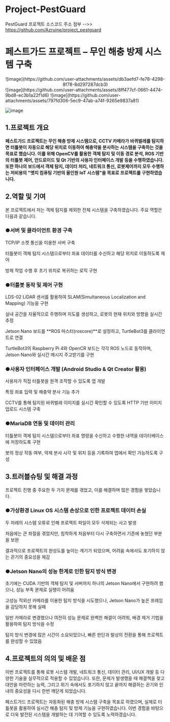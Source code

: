 # Project-PestGuard
PestGuard 프로젝트 소스코드 주소 첨부
-->> https://github.com/Azruine/project_pestguard


# 페스트가드 프로젝트 – 무인 해충 방제 시스템 구축
<div align="center">
  ![image](https://github.com/user-attachments/assets/db3aefd7-fe78-4298-8f78-8d297287dcb3)
</div>  
  ![image](https://github.com/user-attachments/assets/8ff477cf-0661-4474-9bd8-ec3b1a22f1d6)  ![image](https://github.com/user-attachments/assets/797fd306-5ec9-47ab-a74f-9265e9837a81)
  
  
  
  ![image](https://github.com/user-attachments/assets/a9e99b19-aa23-4a9e-b442-ffe638194268)




## 1.프로젝트 개요

**페스트가드 프로젝트는 무인 해충 방제 시스템으로, CCTV 카메라가 바퀴벌레를 탐지하면 터틀봇이 자동으로 해당 위치로 이동하여 해충약을 분사하는 시스템을 구축하는 것을 목표로 했습니다. 이를 위해 OpenCV를 활용한 객체 탐지 및 이동 경로 분석, ROS 기반의 터틀봇 제어, 안드로이드 및 Qt 기반의 사용자 인터페이스 개발 등을 수행하였습니다. 또한 하나의 보드에서 객체 탐지, 데이터 처리, 네트워크 통신, 로봇제어까지 모두 수행하는 저비용의 "엣지 컴퓨팅 기반의 올인원 IoT 시스템"을 목표로 프로젝트를 구현하였습니다.**

## 2.역할 및 기여
본 프로젝트에서 저는 객체 탐지를 제외한 전체 시스템을 구축하였습니다. 주요 역할은 다음과 같습니다.

### ●서버 및 클라이언트 환경 구축

TCP/IP 소켓 통신을 이용한 서버 구축

터틀봇이 객체 탐지 시스템으로부터 좌표 데이터를 수신하고 해당 위치로 이동하도록 제어

방제 작업 수행 후 초기 위치로 복귀하는 로직 구현

### ●터틀봇 동작 및 제어 구현

LDS-02 LiDAR 센서를 활용하여 SLAM(Simultaneous Localization and Mapping) 기능을 구현

실내 공간을 자율적으로 주행하며 지도를 생성하고, 로봇의 현재 위치와 방향을 실시간 추정

Jetson Nano 보드를 **ROS 마스터(roscore)**로 설정하고, TurtleBot3를 클라이언트로 연결

TurtleBot3의 Raspberry Pi 4와 OpenCR 보드는 각각 ROS 노드로 동작하며, Jetson Nano와 실시간 메시지 주고받기를 구현

### ●사용자 인터페이스 개발 (Android Studio & Qt Creator 활용)

사용자가 직접 터틀봇을 원격 조작할 수 있도록 앱 개발

특정 좌표 입력 및 해충약 분사 기능 추가

CCTV를 통해 탐지된 바퀴벌레 이미지를 실시간 확인할 수 있도록 HTTP 기반 이미지 업로드 시스템 구축

### ●MariaDB 연동 및 데이터 관리

터틀봇이 객체 탐지 시스템으로부터 좌표 명령을 수신하고 수행한 내역을 데이터베이스에 저장하도록 구현

봇의 정상 작동 여부, 약제 분사 시각 및 위치 등을 기록하여 앱에서 확인 가능하도록 구성

## 3.트러블슈팅 및 해결 과정
프로젝트 진행 중 주요한 두 가지 문제를 겪었고, 이를 해결하며 많은 경험을 쌓았습니다.

### ●가상환경 Linux OS 시스템 손상으로 인한 프로젝트 데이터 손실

두 차례의 시스템 오류로 인해 프로젝트 파일이 모두 삭제되는 사고 발생

처음에는 큰 좌절을 겪었지만, 침착하게 처음부터 다시 구축하면서 기존에 놓쳤던 부분을 보완

결과적으로 프로젝트의 완성도를 높이는 계기가 되었으며, 어려움 속에서도 포기하지 않는 끈기의 중요성을 체감

### ●Jetson Nano의 성능 한계로 인한 탐지 방식 변경

초기에는 CUDA 기반의 객체 탐지 및 서버까지 하나의 Jetson Nano에서 구현하려 했으나, 성능 부족 문제로 실행이 어려움

고성능 적외선 카메라를 이용한 탐지 방식을 시도했으나, Jetson Nano가 높은 프레임을 감당하지 못해 실패

일반 카메라로 변경했으나 여전히 성능 문제로 완벽한 해결이 어려워, 배경 제거 기법을 활용하여 탐지 방식을 수정

탐지 방식 변경에 많은 시간이 소요되었으나, 빠른 판단과 발상의 전환을 통해 프로젝트를 완성할 수 있었음

## 4.프로젝트의 의의 및 배운 점
이번 프로젝트를 통해 로봇 시스템 개발, 네트워크 통신, 데이터 관리, UI/UX 개발 등 다양한 기술을 실무적으로 적용할 수 있었습니다. 또한, 문제가 발생했을 때 해결책을 찾고 대안을 마련하는 능력, 그리고 위기 속에서도 포기하지 않고 끝까지 해결하는 끈기와 인내의 중요성을 다시 한번 깨닫게 되었습니다.

페스트가드 프로젝트는 자동화된 해충 방제 시스템 구축을 목표로 하였으며, 실제로 터틀봇을 활용하여 실시간 해충 탐지 및 방제 기능을 구현하였습니다. 이번 경험을 바탕으로 더욱 발전된 시스템을 개발하는 데 기여할 수 있도록 노력하겠습니다.
